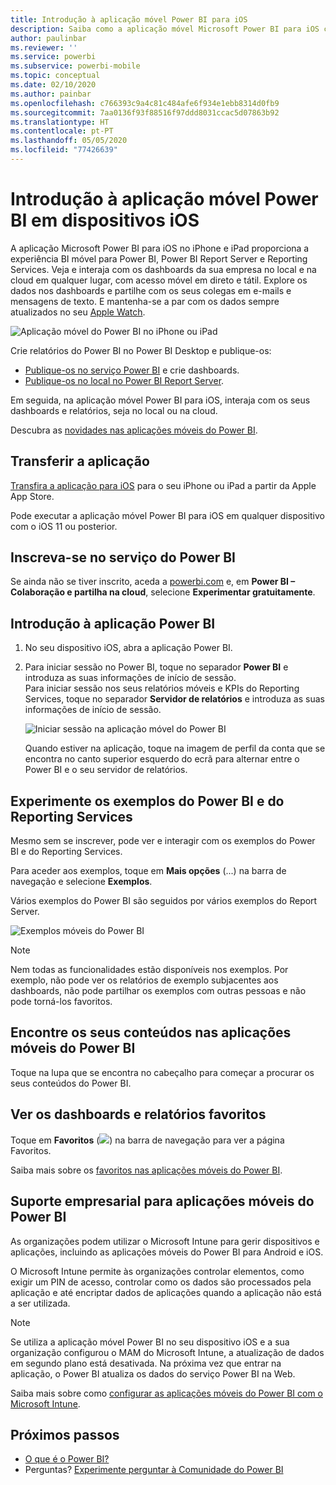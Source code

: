 ```yaml
---
title: Introdução à aplicação móvel Power BI para iOS
description: Saiba como a aplicação móvel Microsoft Power BI para iOS coloca o Power BI ao seu alcance, com acesso móvel a informações empresariais no local e na cloud.
author: paulinbar
ms.reviewer: ''
ms.service: powerbi
ms.subservice: powerbi-mobile
ms.topic: conceptual
ms.date: 02/10/2020
ms.author: painbar
ms.openlocfilehash: c766393c9a4c81c484afe6f934e1ebb8314d0fb9
ms.sourcegitcommit: 7aa0136f93f88516f97ddd8031ccac5d07863b92
ms.translationtype: HT
ms.contentlocale: pt-PT
ms.lasthandoff: 05/05/2020
ms.locfileid: "77426639"
---
```

# <a name="get-started-with-the-power-bi-mobile-app-on-ios-devices"></a>Introdução à aplicação móvel Power BI em dispositivos iOS
A aplicação Microsoft Power BI para iOS no iPhone e iPad proporciona a experiência BI móvel para Power BI, Power BI Report Server e Reporting Services. Veja e interaja com os dashboards da sua empresa no local e na cloud em qualquer lugar, com acesso móvel em direto e tátil. Explore os dados nos dashboards e partilhe com os seus colegas em e-mails e mensagens de texto. E mantenha-se a par com os dados sempre atualizados no seu [Apple Watch](mobile-apple-watch.md).  

![Aplicação móvel do Power BI no iPhone ou iPad](./media/mobile-iphone-app-get-started/pbi_ipad_iphonedevices.png)

Crie relatórios do Power BI no Power BI Desktop e publique-os:

* [Publique-os no serviço Power BI](../../service-get-started.md) e crie dashboards.
* [Publique-os no local no Power BI Report Server](../../report-server/quickstart-create-powerbi-report.md).

Em seguida, na aplicação móvel Power BI para iOS, interaja com os seus dashboards e relatórios, seja no local ou na cloud.

Descubra as [novidades nas aplicações móveis do Power BI](mobile-whats-new-in-the-mobile-apps.md).

## <a name="download-the-app"></a>Transferir a aplicação
[Transfira a aplicação para iOS](https://go.microsoft.com/fwlink/?LinkId=522062 "Transferir a aplicação para iOS") para o seu iPhone ou iPad a partir da Apple App Store.

Pode executar a aplicação móvel Power BI para iOS em qualquer dispositivo com o iOS 11 ou posterior. 

## <a name="sign-up-for-the-power-bi-service"></a>Inscreva-se no serviço do Power BI
Se ainda não se tiver inscrito, aceda a [powerbi.com](https://powerbi.microsoft.com/get-started/) e, em **Power BI – Colaboração e partilha na cloud**, selecione **Experimentar gratuitamente**.


## <a name="get-started-with-the-power-bi-app"></a>Introdução à aplicação Power BI
1. No seu dispositivo iOS, abra a aplicação Power BI.
2. Para iniciar sessão no Power BI, toque no separador **Power BI** e introduza as suas informações de início de sessão.  
   Para iniciar sessão nos seus relatórios móveis e KPIs do Reporting Services, toque no separador **Servidor de relatórios** e introduza as suas informações de início de sessão.
   
   ![Iniciar sessão na aplicação móvel do Power BI](./media/mobile-iphone-app-get-started/power-bi-connect-to-login.png)
   
   Quando estiver na aplicação, toque na imagem de perfil da conta que se encontra no canto superior esquerdo do ecrã para alternar entre o Power BI e o seu servidor de relatórios. 

## <a name="try-the-power-bi-and-reporting-services-samples"></a>Experimente os exemplos do Power BI e do Reporting Services
Mesmo sem se inscrever, pode ver e interagir com os exemplos do Power BI e do Reporting Services.

Para aceder aos exemplos, toque em **Mais opções** (...) na barra de navegação e selecione **Exemplos**.

Vários exemplos do Power BI são seguidos por vários exemplos do Report Server.

   ![Exemplos móveis do Power BI](./media/mobile-iphone-app-get-started/power-bi-iphone-powerbi-samples.png)
   
   > [!NOTE]
   > Nem todas as funcionalidades estão disponíveis nos exemplos. Por exemplo, não pode ver os relatórios de exemplo subjacentes aos dashboards, não pode partilhar os exemplos com outras pessoas e não pode torná-los favoritos. 
   > 
   >

## <a name="find-your-content-in-the-power-bi-mobile-apps"></a>Encontre os seus conteúdos nas aplicações móveis do Power BI

Toque na lupa que se encontra no cabeçalho para começar a procurar os seus conteúdos do Power BI.

## <a name="view-your-favorite-dashboards-and-reports"></a>Ver os dashboards e relatórios favoritos
Toque em **Favoritos** (![](./media/mobile-iphone-app-get-started/power-bi-mobile-apps-home-favorites-icon.png)) na barra de navegação para ver a página Favoritos. 

Saiba mais sobre os [favoritos nas aplicações móveis do Power BI](mobile-apps-favorites.md).

## <a name="enterprise-support-for-the-power-bi-mobile-apps"></a>Suporte empresarial para aplicações móveis do Power BI
As organizações podem utilizar o Microsoft Intune para gerir dispositivos e aplicações, incluindo as aplicações móveis do Power BI para Android e iOS.

O Microsoft Intune permite às organizações controlar elementos, como exigir um PIN de acesso, controlar como os dados são processados pela aplicação e até encriptar dados de aplicações quando a aplicação não está a ser utilizada.

> [!NOTE]
> Se utiliza a aplicação móvel Power BI no seu dispositivo iOS e a sua organização configurou o MAM do Microsoft Intune, a atualização de dados em segundo plano está desativada. Na próxima vez que entrar na aplicação, o Power BI atualiza os dados do serviço Power BI na Web.
> 

Saiba mais sobre como [configurar as aplicações móveis do Power BI com o Microsoft Intune](../../service-admin-mobile-intune.md). 

## <a name="next-steps"></a>Próximos passos

* [O que é o Power BI?](../../fundamentals/power-bi-overview.md)
* Perguntas? [Experimente perguntar à Comunidade do Power BI](https://community.powerbi.com/)


